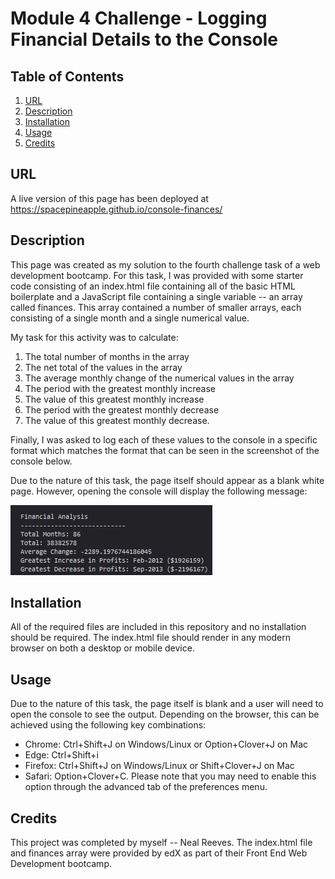 # Module 4 Challenge - Logging Financial Details to the Console

## Table of Contents
1. [URL](#url)
2. [Description](#description)
3. [Installation](#installation)
4. [Usage](#usage)
5. [Credits](#credits)

## URL <a id="url"></a>

A live version of this page has been deployed at https://spacepineapple.github.io/console-finances/

## Description <a id="description"></a>

This page was created as my solution to the fourth challenge task of a web
development bootcamp. For this task, I was provided with some starter code
consisting of an index.html file containing all of the basic HTML boilerplate
and a JavaScript file containing a single variable -- an array called finances.
This array contained a number of smaller arrays, each consisting of a single
month and a single numerical value.

My task for this activity was to calculate:
1. The total number of months in the array
2. The net total of the values in the array
3. The average monthly change of the numerical values in the array
4. The period with the greatest monthly increase
5. The value of this greatest monthly increase
6. The period with the greatest monthly decrease
7. The value of this greatest monthly decrease.

Finally, I was asked to log each of these values to the console in a specific
format which matches the format that can be seen in the screenshot of the
console below.

Due to the nature of this task, the page itself should appear as a blank white
page. However, opening the console will display the following message: 

![Screenshot of console output](./images/Screenshot.png)


## Installation <a id="installation"></a>

All of the required files are included in this repository and no installation
should be required. The index.html file should render in any modern browser on
both a desktop or mobile device. 

## Usage <a id="usage"></a>

Due to the nature of this task, the page itself is blank and a user will need to open the console to
see the output. Depending on the browser, this can be achieved using the
following key combinations:

* Chrome: Ctrl+Shift+J on Windows/Linux or Option+Clover+J on Mac
* Edge: Ctrl+Shift+i
* Firefox: Ctrl+Shift+J on Windows/Linux or Shift+Clover+J on Mac
* Safari: Option+Clover+C. Please note that you may need to enable this option
  through the advanced tab of the preferences menu.

## Credits <a id="credits"></a>

This project was completed by myself -- Neal Reeves. The index.html file and
finances array were provided by edX as part of their Front End Web Development bootcamp.

